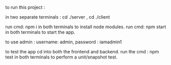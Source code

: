 to run this project : 

in two separate terminals : cd ./server , cd ./client

run cmd: npm i    in both terminals to install node modules.
run cmd: npm start    in both terminals to start the app.


to use admin : username: admin, password : iamadmin1

to test the app cd into both the frontend and backend. run the cmd : npm test in both terminals to perform a unit/snapshot test.
